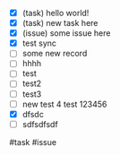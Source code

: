 - [x] (task) hello world! 
- [x] (task) new task here
- [x] (issue) some issue here
- [x] test sync
- [ ] some new record
- [ ] hhhh
- [ ] test
- [ ] test2
- [ ] test3
- [ ] new test 4 test 123456
- [x] dfsdc
- [ ] sdfsdfsdf

#task #issue
